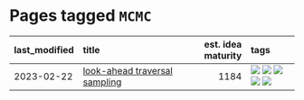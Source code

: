 # Pages tagged `MCMC`

|last_modified|title|est. idea maturity|tags
|:---|:---|---:|:---|
|2023-02-22|[look-ahead traversal sampling](../look-ahead-traversal-sampling.md)|1184|[![](https://img.shields.io/badge/tag-MCMC-d9f12f)](../tags/MCMC.md) [![](https://img.shields.io/badge/tag-animation-d82abc)](../tags/animation.md) [![](https://img.shields.io/badge/tag-control-fe76cf)](../tags/control.md) [![](https://img.shields.io/badge/tag-experimental-fecb83)](../tags/experimental.md) [![](https://img.shields.io/badge/tag-image_generation-50c04b)](../tags/image_generation.md)|